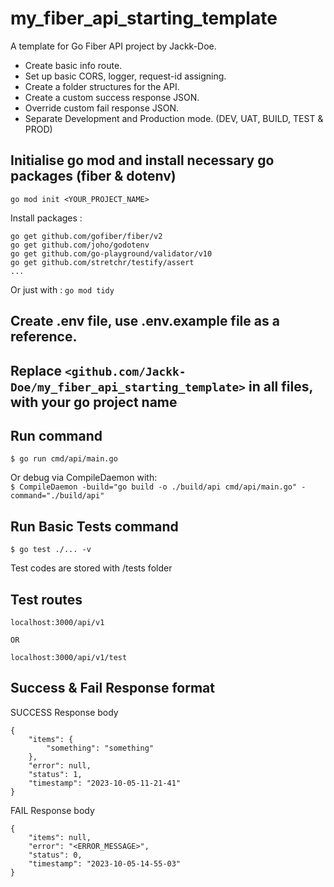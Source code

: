 # my_fiber_api_starting_template
A template for Go Fiber API project by Jackk-Doe.<br>

- Create basic info route.<br>
- Set up basic CORS, logger, request-id assigning.<br> 
- Create a folder structures for the API.<br>
- Create a custom success response JSON.<br>
- Override custom fail response JSON.<br>
- Separate Development and Production mode. (DEV, UAT, BUILD, TEST & PROD)<br>


## Initialise go mod and install necessary go packages (fiber & dotenv) 
```
go mod init <YOUR_PROJECT_NAME>
```

Install packages :
```
go get github.com/gofiber/fiber/v2
go get github.com/joho/godotenv
go get github.com/go-playground/validator/v10
go get github.com/stretchr/testify/assert
...
```

Or just with : `go mod tidy`

## Create .env file, use .env.example file as a reference.

## Replace ``<github.com/Jackk-Doe/my_fiber_api_starting_template>`` in all files, with your go project name<br>


## Run command
`$ go run cmd/api/main.go`

Or debug via CompileDaemon with: <br>
`$ CompileDaemon -build="go build -o ./build/api cmd/api/main.go" -command="./build/api"`


## Run Basic Tests command
`$ go test ./... -v`

Test codes are stored with /tests folder <br>

## Test routes 
```
localhost:3000/api/v1

OR

localhost:3000/api/v1/test
```


## Success & Fail Response format
SUCCESS Response body
```
{
    "items": {
        "something": "something"
    },
    "error": null,
    "status": 1,
    "timestamp": "2023-10-05-11-21-41"
}
```

FAIL Response body
```
{
    "items": null,
    "error": "<ERROR_MESSAGE>",
    "status": 0,
    "timestamp": "2023-10-05-14-55-03"
}
```


